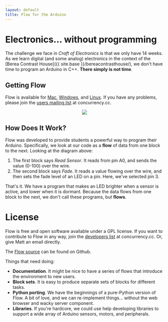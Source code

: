 ```yaml
---
layout: default
title: Flow for the Arduino
---
```


# Electronics... without programming

The challenge we face in *Craft of Electronics* is that we only have 14 weeks.
As we learn digital (and some analog) electronics in the context of the [Berea
Contrast House]({{ site.base }}/bereacontrasthouse/), we don't have time to program an Arduino in C++. **There simply is not time**.

## Getting Flow

Flow is available for [Mac](http://goo.gl/HNalJ),
[Windows](http://goo.gl/r7hGH), and
[Linux](http://goo.gl/W13c2). If you have any problems,
please join the [users mailing
list](http://concurrency.cc/docs/mailinglists.html) at concurrency.cc. 

<p align="center">
  <img src="{{ site.base }}/images/flow-for-the-arduino.png" />
</p>

## How Does It Work?

Flow was developed to provide students a powerful way to program their Arduino.
Specifically, we look at our code as a **flow** of data from one block to the
next. Looking at the diagram above:

1. The first block says *Read Sensor*. It reads from pin A0, and sends the value (0-100) over the wire.
1. The second block says *Fade*. It reads a value flowing over the wire, and then sets the fade level of an LED on a pin. Here, we've selected pin 3.

That's it. We have a program that makes an LED brighter when a sensor is active, and lower when it is dormant. Because the data flows from one block to the next, we don't call these programs, but **flows**. 

# License

Flow is free and open software available under a GPL license. If you want to contribute to Flow in any way, join the [developers list](http://concurrency.cc/docs/mailinglists.html) at concurrency.cc. Or, give Matt an email directly.

The [Flow source](https://github.com/craftofelectronics/flow) can be found on Github.

Things that need doing:

* **Documentation**. It might be nice to have a series of flows that introduce the environment to new users.
* **Block sets**. It is easy to produce separate sets of blocks for different tasks. 
* **Python porting**. We have the beginnings of a pure-Python version of Flow. A bit of love, and we can re-implement things... without the web browser and wacky server component. 
* **Libraries**. If you're hardcore, we could use help developing libraries to support a wide array of Arduino sensors, motors, and peripherals.

